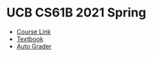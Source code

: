 # UCB CS61B 2021 Spring

- [Course Link](https://sp21.datastructur.es/)
- [Textbook](https://joshhug.gitbooks.io/hug61b/content/)
- [Auto Grader](https://www.gradescope.com/)
